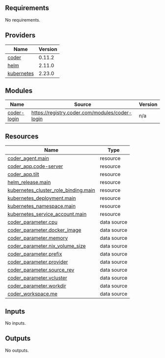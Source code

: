 <!-- BEGIN_TF_DOCS -->

## Requirements

No requirements.

## Providers

| Name                                                                  | Version |
| --------------------------------------------------------------------- | ------- |
| <a name="provider_coder"></a> [coder](#provider_coder)                | 0.11.2  |
| <a name="provider_helm"></a> [helm](#provider_helm)                   | 2.11.0  |
| <a name="provider_kubernetes"></a> [kubernetes](#provider_kubernetes) | 2.23.0  |

## Modules

| Name                                                                 | Source                                         | Version |
| -------------------------------------------------------------------- | ---------------------------------------------- | ------- |
| <a name="module_coder-login"></a> [coder-login](#module_coder-login) | https://registry.coder.com/modules/coder-login | n/a     |

## Resources

| Name                                                                                                                                            | Type        |
| ----------------------------------------------------------------------------------------------------------------------------------------------- | ----------- |
| [coder_agent.main](https://registry.terraform.io/providers/coder/coder/latest/docs/resources/agent)                                             | resource    |
| [coder_app.code-server](https://registry.terraform.io/providers/coder/coder/latest/docs/resources/app)                                          | resource    |
| [coder_app.tilt](https://registry.terraform.io/providers/coder/coder/latest/docs/resources/app)                                                 | resource    |
| [helm_release.main](https://registry.terraform.io/providers/hashicorp/helm/latest/docs/resources/release)                                       | resource    |
| [kubernetes_cluster_role_binding.main](https://registry.terraform.io/providers/hashicorp/kubernetes/latest/docs/resources/cluster_role_binding) | resource    |
| [kubernetes_deployment.main](https://registry.terraform.io/providers/hashicorp/kubernetes/latest/docs/resources/deployment)                     | resource    |
| [kubernetes_namespace.main](https://registry.terraform.io/providers/hashicorp/kubernetes/latest/docs/resources/namespace)                       | resource    |
| [kubernetes_service_account.main](https://registry.terraform.io/providers/hashicorp/kubernetes/latest/docs/resources/service_account)           | resource    |
| [coder_parameter.cpu](https://registry.terraform.io/providers/coder/coder/latest/docs/data-sources/parameter)                                   | data source |
| [coder_parameter.docker_image](https://registry.terraform.io/providers/coder/coder/latest/docs/data-sources/parameter)                          | data source |
| [coder_parameter.memory](https://registry.terraform.io/providers/coder/coder/latest/docs/data-sources/parameter)                                | data source |
| [coder_parameter.nix_volume_size](https://registry.terraform.io/providers/coder/coder/latest/docs/data-sources/parameter)                       | data source |
| [coder_parameter.prefix](https://registry.terraform.io/providers/coder/coder/latest/docs/data-sources/parameter)                                | data source |
| [coder_parameter.provider](https://registry.terraform.io/providers/coder/coder/latest/docs/data-sources/parameter)                              | data source |
| [coder_parameter.source_rev](https://registry.terraform.io/providers/coder/coder/latest/docs/data-sources/parameter)                            | data source |
| [coder_parameter.vcluster](https://registry.terraform.io/providers/coder/coder/latest/docs/data-sources/parameter)                              | data source |
| [coder_parameter.workdir](https://registry.terraform.io/providers/coder/coder/latest/docs/data-sources/parameter)                               | data source |
| [coder_workspace.me](https://registry.terraform.io/providers/coder/coder/latest/docs/data-sources/workspace)                                    | data source |

## Inputs

No inputs.

## Outputs

No outputs.

<!-- END_TF_DOCS -->

